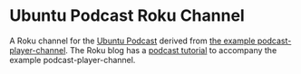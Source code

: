 # Ubuntu Podcast Roku Channel

A Roku channel for the [Ubuntu Podcast](http://ubuntupodcast.org)
derived from [the example podcast-player-channel](https://github.com/rokudev/podcast-player-channel).
The Roku blog has a [podcast tutorial](https://blog.roku.com/developer/2016/07/20/tutorial-podcasts/)
to accompany the example podcast-player-channel.